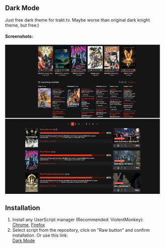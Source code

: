 ## Dark Mode
Just free dark theme for trakt.tv. Maybe worse than original dark knight theme, but free:)
#### Screenshots:
   ![Dark Mode Example 1](screenshots/dm-example-1.png)
   ![Dark Mode Example 1](screenshots/dm-example-2.png)

## Installation
1. Install any UserScript manager (Recommended: ViolentMonkey):
[Chrome](https://chrome.google.com/webstore/detail/violentmonkey/jinjaccalgkegednnccohejagnlnfdag), [Firefox](https://addons.mozilla.org/en-US/firefox/addon/violentmonkey/?utm_source=addons.mozilla.org&utm_medium=referral&utm_content=search)
2. Select script from the repository, click on "Raw button" and confirm installation. Or use this link:   
   [Dark Mode](https://github.com/sergeyhist/trakt-dark-mode/raw/main/dark-trakt.user.js)  
   
